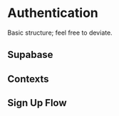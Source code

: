 # Authentication

Basic structure; feel free to deviate.

## Supabase

## Contexts

## Sign Up Flow
